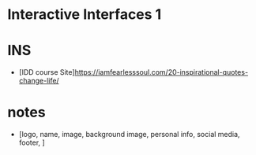# Interactive Interfaces 1

# INS
- [IDD course Site]https://iamfearlesssoul.com/20-inspirational-quotes-change-life/
# notes
- [logo, name, image, background image, personal info, social media, footer,  ]